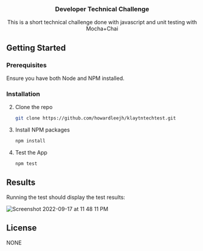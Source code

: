 <h3 align="center">Developer Technical Challenge</h3>

  <p align="center">
   This is a short technical challenge done with javascript and unit testing with Mocha+Chai
  </p>
</div>

<!-- GETTING STARTED -->
## Getting Started

### Prerequisites

Ensure you have both Node and NPM installed.

### Installation

2. Clone the repo
   ```sh
   git clone https://github.com/howardleejh/klaytntechtest.git
   ```
3. Install NPM packages
   ```sh
   npm install
   ```
4. Test the App
   ```sh
   npm test
   ```



<!-- USAGE EXAMPLES -->
## Results

Running the test should display the test results:

![Screenshot 2022-09-17 at 11 48 11 PM](https://user-images.githubusercontent.com/49562978/190865273-dd131ae5-e1ba-4697-bd93-aaaf5b97c4c1.png)

<!-- LICENSE -->
## License

NONE
